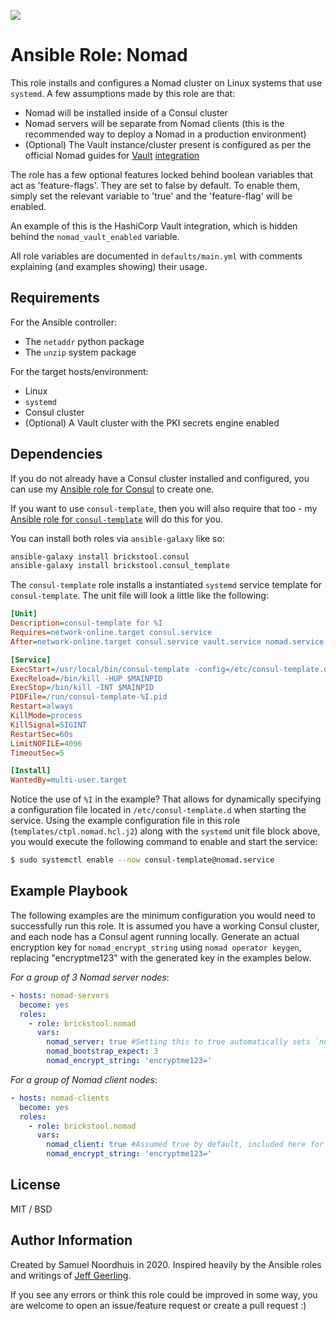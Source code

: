 ![](https://github.com/brickstool/ansible-role-nomad/workflows/build/badge.svg?branch=master)

# Ansible Role: Nomad

This role installs and configures a Nomad cluster on Linux systems that use `systemd`.
A few assumptions made by this role are that:

* Nomad will be installed inside of a Consul cluster
* Nomad servers will be separate from Nomad clients (this is the recommended way to deploy a Nomad in a production environment)
* (Optional) The Vault instance/cluster present is configured as per the official Nomad guides for [Vault](https://www.nomadproject.io/docs/integrations/vault-integration/) [integration](https://learn.hashicorp.com/nomad/vault-integration/vault-pki-nomad)

The role has a few optional features locked behind boolean variables that act as 'feature-flags'.
They are set to false by default.
To enable them, simply set the relevant variable to 'true' and the 'feature-flag' will be enabled.

An example of this is the HashiCorp Vault integration, which is hidden behind the `nomad_vault_enabled` variable.

All role variables are documented in `defaults/main.yml` with comments explaining (and examples showing) their usage.

## Requirements

For the Ansible controller:
* The `netaddr` python package
* The `unzip` system package

For the target hosts/environment:
* Linux
* `systemd`
* Consul cluster
* (Optional) A Vault cluster with the PKI secrets engine enabled

## Dependencies

If you do not already have a Consul cluster installed and configured, you can use my [Ansible role for Consul](https://github.com/brickstool/ansible-role-consul) to create one.

If you want to use `consul-template`, then you will also require that too  - my [Ansible role for `consul-template`](https://github.com/brickstool/ansible-role-consul-template) will do this for you.

You can install both roles via `ansible-galaxy` like so:

```sh
ansible-galaxy install brickstool.consul
ansible-galaxy install brickstool.consul_template
```

The `consul-template` role installs a instantiated `systemd` service template for `consul-template`.
The unit file will look a little like the following:

```ini
[Unit]
Description=consul-template for %I
Requires=network-online.target consul.service
After=network-online.target consul.service vault.service nomad.service

[Service]
ExecStart=/usr/local/bin/consul-template -config=/etc/consul-template.d/%I.hcl
ExecReload=/bin/kill -HUP $MAINPID
ExecStop=/bin/kill -INT $MAINPID
PIDFile=/run/consul-template-%I.pid
Restart=always
KillMode=process
KillSignal=SIGINT
RestartSec=60s
LimitNOFILE=4096
TimeoutSec=5

[Install]
WantedBy=multi-user.target
```

Notice the use of `%I` in the example?
That allows for dynamically specifying a configuration file located in `/etc/consul-template.d` when starting the service.
Using the example configuration file in this role (`templates/ctpl.nomad.hcl.j2`) along with the `systemd` unit file block above, you would execute the following command to enable and start the service:

```sh
$ sudo systemctl enable --now consul-template@nomad.service
```

## Example Playbook

The following examples are the minimum configuration you would need to successfully run this role.
It is assumed you have a working Consul cluster, and each node has a Consul agent running locally.
Generate an actual encryption key for `nomad_encrypt_string` using `nomad operator keygen`, replacing "encryptme123" with the generated key in the examples below.

*For a group of 3 Nomad server nodes*:

```yaml
- hosts: nomad-servers
  become: yes
  roles:
    - role: brickstool.nomad
      vars:
        nomad_server: true #Setting this to true automatically sets `nomad_client` to false (unless otherwise specified)
        nomad_bootstrap_expect: 3
        nomad_encrypt_string: 'encryptme123='
```

*For a group of Nomad client nodes*:

```yaml
- hosts: nomad-clients
  become: yes
  roles:
    - role: brickstool.nomad
      vars:
        nomad_client: true #Assumed true by default, included here for clarity
        nomad_encrypt_string: 'encryptme123='
```

## License

MIT / BSD

## Author Information

Created by Samuel Noordhuis in 2020. Inspired heavily by the Ansible roles and writings of [Jeff Geerling](https://github.com/geerlingguy).

If you see any errors or think this role could be improved in some way, you are welcome to open an issue/feature request or create a pull request :)
